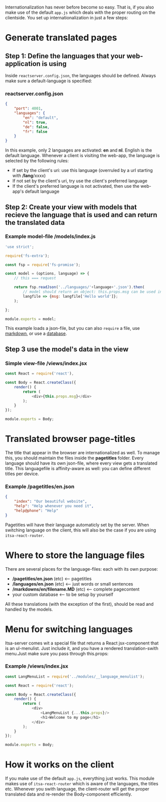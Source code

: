 Internationalization has never before become so easy. That is, if you also make use of the default `app.js` which deals with the proper routing on the clientside. You set up internationalization in just a few steps:

# Generate translated pages

## Step 1: Define the languages that your web-application is using

Inside `reactserver.config.json`, the languages should be defined. Always make sure a default-language is specified:

### reactserver.config.json
```json
{
    "port": 4001,
    "languages": {
        "en": "default",
        "nl": true,
        "de": false,
        "fr": false
    }
}
```

In this example, only 2 languages are activated: **en** and **nl**. English is the default language. Whenever a client is visiting the web-app, the language is selected by the following rules:

* If set by the client's uri: use this language (overruled by a url starting with **/lang**/xxxx)
* If not set by the client's uri, try use the client's preferred language
* If the client's preferred language is not activated, then use the web-app's default language

## Step 2: Create your view with models that recieve the language that is used and can return the translated data


### Example model-file /models/index.js

```js
'use strict';

require('fs-extra');

const fsp = require('fs-promise');

const model = (options, language) => {
    // this === request

    return fsp.readJson('../languages/'+language+'.json').then(
        // model should return an object: this.props.msg can be used inside the view
        langfile => {msg: langfile['Hello world']};
    );

};

module.exports = model;
```
This example loads a json-file, but you can also `require` a file, use [markdown](/markdown), or use a [database](databases).

## Step 3 use the model's data in the view

### Simple view-file /views/index.jsx
```js
const React = require('react'),

const Body = React.createClass({
    render() {
        return (
            <div>{this.props.msg}</div>
        );
    }
});

module.exports = Body;
```

# Translated browser page-titles
The title that appear in the browser are internationalized as well. To manage this, you should maintain the files inside the **pagetitles** folder. Every language should have its own json-file, where every view gets a translated title. This languagefile is affinity-aware as well: you can define different titles per device.

### Example /pagetitles/en.json
```json
{
    "index": "Our beautiful website",
    "help": "Help whenever you need it",
    "help@phone": "Help"
}
```

Pagetitles will have their language automaticly set by the server. When switching language on the client, this will also be the case if you are using `itsa-react-router`.

# Where to store the language files

There are several places for the language-files: each with its own purpose:
* **/pagetitles/en.json** (etc) <-- pagetitles
* **/languages/en.json** (etc) <-- just words or small sentences
* **/markdowns/en/filename.MD** (etc) <-- complete pagecontent
* your custom database <-- to be setup by yourself

All these translations (with the exception of the first), should be read and handled by the models.

# Menu for switching languages

Itsa-server comes wit a special file that returns a React jsx-component that is an ul-menulist. Just include it, and you have a rendered translation-swith menu.Just make sure you pass through this.props:

### Example /views/index.jsx
```js
const LangMenuList = require('../modules/__language_menulist');

const React = require('react');

const Body = React.createClass({
    render() {
        return (
            <div>
                <LangMenuList {...this.props}/>
                <h1>Welcome to my page</h1>
            </div>
        );
    }
});

module.exports = Body;

```

# How it works on the client

If you make use of the default `app.js`, everything just works. This module makes use of `itsa-react-router` which is aware of the languages, the titles etc. Whenever you swith language, the client-router will get the proper translated data and re-render the Body-component efficiently.